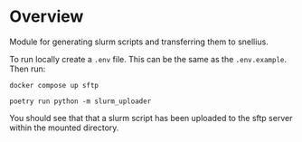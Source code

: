 # Overview

Module for generating slurm scripts and transferring them to snellius.


To run locally create a `.env` file. This can be the same as the `.env.example`. Then run:

```
docker compose up sftp

poetry run python -m slurm_uploader

```

You should see that that a slurm script has been uploaded to the sftp server within the mounted directory.
